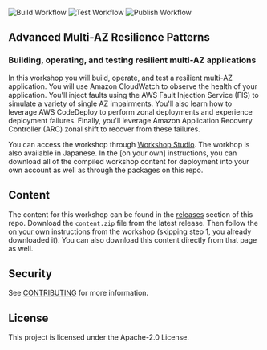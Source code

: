 ![Build Workflow](https://github.com/awslabs/multi-az-workshop/actions/workflows/build.yml/badge.svg) ![Test Workflow](https://github.com/awslabs/multi-az-workshop/actions/workflows/test.yml/badge.svg) ![Publish Workflow](https://github.com/awslabs/multi-az-workshop/actions/workflows/publish.yml/badge.svg)

## Advanced Multi-AZ Resilience Patterns
### Building, operating, and testing resilient multi-AZ applications
In this workshop you will build, operate, and test a resilient multi-AZ application. You will use Amazon CloudWatch to observe the health of your application. You'll inject faults using the AWS Fault Injection Service (FIS) to simulate a variety of single AZ impairments. You'll also learn how to leverage AWS CodeDeploy to perform zonal deployments and experience deployment failures. Finally, you'll leverage Amazon Application Recovery Controller (ARC) zonal shift to recover from these failures.

You can access the workshop through [Workshop Studio](https://catalog.workshops.aws/multi-az-gray-failures/en-US/introduction). The workhop is also available in Japanese. In the [on your own] instructions, you can download all of the compiled workshop content for deployment into your own account as well as through the packages on this repo.

## Content
The content for this workshop can be found in the [releases](https://github.com/awslabs/multi-az-workshop/releases) section of this repo. Download the `content.zip` file from the latest release. Then follow the [on your own](https://catalog.workshops.aws/multi-az-gray-failures/en-US/prerequisites/on-your-own) instructions from the workshop (skipping step 1, you already downloaded it). You can also download this content directly from that page as well. 

## Security

See [CONTRIBUTING](CONTRIBUTING.md#security-issue-notifications) for more information.

## License

This project is licensed under the Apache-2.0 License.
